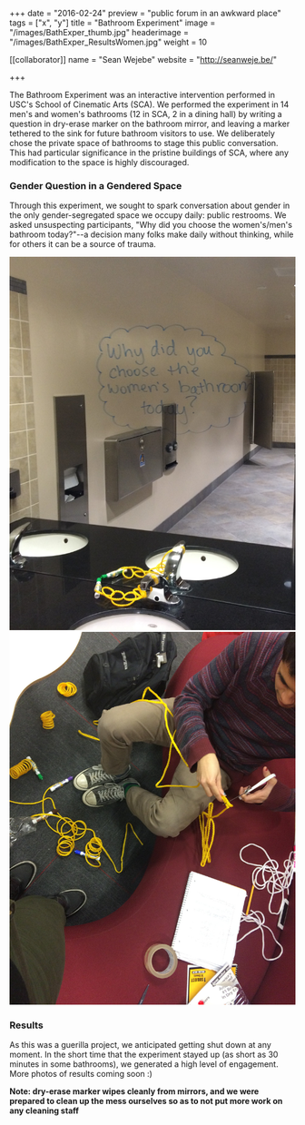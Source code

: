 +++
date = "2016-02-24"
preview = "public forum in an awkward place"
tags = ["x", "y"]
title = "Bathroom Experiment"
image = "/images/BathExper_thumb.jpg"
headerimage = "/images/BathExper_ResultsWomen.jpg"
weight = 10

[[collaborator]]
name = "Sean Wejebe"
website = "http://seanweje.be/"

+++

The Bathroom Experiment was an interactive intervention performed in USC's School of Cinematic Arts (SCA). We performed the experiment in 14 men's and women's bathrooms (12 in SCA, 2 in a dining hall) by writing a question in dry-erase marker on the  bathroom mirror, and leaving a marker tethered to the sink for future bathroom visitors to use. We deliberately chose the private space of bathrooms to stage this public conversation. This had particular significance in the pristine buildings of SCA, where any modification to the space is highly discouraged.

### Gender Question in a Gendered Space

Through this experiment, we sought to spark conversation about gender in the only gender-segregated space we occupy daily: public restrooms. We asked unsuspecting participants, "Why did you choose the women's/men's bathroom today?"--a decision many folks make daily without thinking, while for others it can be a source of trauma.

<div>
<img class="splitImage" src="/images/BathExper_QuestionWomen.jpg">
<img class="splitImage" src="/images/BathExper_Setup.jpg">
</div>

### Results

As this was a guerilla project, we anticipated getting shut down at any moment. In the short time that the experiment stayed up (as short as 30 minutes in some bathrooms), we generated a high level of engagement. More photos of results coming soon :)


**Note: dry-erase marker wipes cleanly from mirrors, and we were prepared to clean up the mess ourselves so as to not put more work on any cleaning staff**

